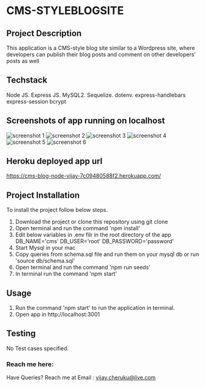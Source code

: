 # CMS-STYLEBLOGSITE

## Project Description

This application is a CMS-style blog site similar to a Wordpress site, where developers can publish their blog posts and comment on other developers’ posts as well

## Techstack

Node JS.
Express JS.
MySQL2.
Sequelize.
dotenv.
express-handlebars
express-session
bcrypt

## Screenshots of app running on localhost

![screenshot 1](./Assets/PHOTO-2023-06-29-11-32-19.png)
![screenshot 2](./Assets/PHOTO-2023-06-29-11-32-18.png)
![screenshot 3](./Assets/PHOTO-2023-06-29-11-32-18%202.png)
![screenshot 4](./Assets/PHOTO-2023-06-29-11-32-18%203.png)
![screenshot 5](./Assets/PHOTO-2023-06-29-11-32-18%204.png)
![screenshot 6](./Assets/PHOTO-2023-06-29-11-32-18%205.png)


## Heroku deployed app url

https://cms-blog-node-vijay-7c09480588f2.herokuapp.com/

## Project Installation

To install the project follow below steps.

1. Download the project or clone this repository using git clone
2. Open terminal and run the command 'npm install'
3. Edit below variables in .env filr in the root directory of the app
    DB_NAME='cms'
    DB_USER='root'
    DB_PASSWORD='password'
4. Start Mysql in your mac
5. Copy queries from schema.sql file and run them on your mysql db or run 'source db/schema.sql'
6. Open terminal and run the command 'npm run seeds'
7. In terminal run the command 'npm start'


## Usage

1. Run the command 'npm start' to run the application in terminal.
2. Open app in http://localhost:3001

## Testing
 No Test cases specified.

 ### Reach me here: 
 
 Have Queries? Reach me at
 Email : vijay.cheruku@live.com
